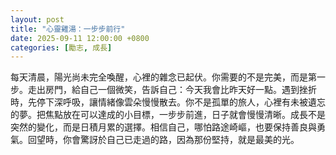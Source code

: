 ```yaml
---
layout: post
title: "心靈雞湯：一步步前行"
date: 2025-09-11 12:00:00 +0800
categories: [勵志, 成長]
---
```


每天清晨，陽光尚未完全喚醒，心裡的雜念已起伏。你需要的不是完美，而是第一步。走出房門，給自己一個微笑，告訴自己：今天我會比昨天好一點。遇到挫折時，先停下深呼吸，讓情緒像雲朵慢慢散去。你不是孤單的旅人，心裡有未被遺忘的夢。把焦點放在可以達成的小目標，一步步前進，日子就會慢慢清晰。成長不是突然的變化，而是日積月累的選擇。相信自己，哪怕路途崎嶇，也要保持善良與勇氣。回望時，你會驚訝於自己已走過的路，因為那份堅持，就是最美的光。
